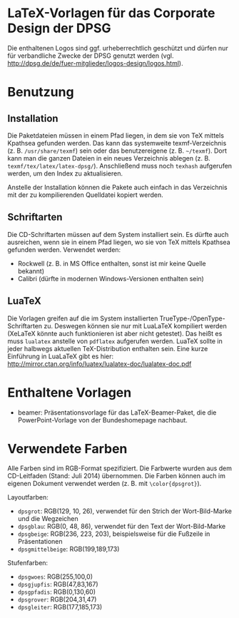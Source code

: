 # LaTeX-Vorlagen für das Corporate Design der DPSG

Die enthaltenen Logos sind ggf. urheberrechtlich geschützt und dürfen nur für verbandliche Zwecke der DPSG genutzt werden (vgl. http://dpsg.de/de/fuer-mitglieder/logos-design/logos.html).

# Benutzung
## Installation
Die Paketdateien müssen in einem Pfad liegen, in dem sie von TeX mittels Kpathsea gefunden werden.
Das kann das systemweite texmf-Verzeichnis (z. B. `/usr/share/texmf`) sein oder das benutzereigene (z. B. `~/texmf`).
Dort kann man die ganzen Dateien in ein neues Verzeichnis ablegen (z. B. `texmf/tex/latex/latex-dpsg/`).
Anschließend muss noch `texhash` aufgerufen werden, um den Index zu aktualisieren.

Anstelle der Installation können die Pakete auch einfach in das Verzeichnis mit der zu kompilierenden Quelldatei kopiert werden.

## Schriftarten
Die CD-Schriftarten müssen auf dem System installiert sein.
Es dürfte auch ausreichen, wenn sie in einem Pfad liegen, wo sie von TeX mittels Kpathsea gefunden werden.
Verwendet werden:
* Rockwell (z. B. in MS Office enthalten, sonst ist mir keine Quelle bekannt)
* Calibri (dürfte in modernen Windows-Versionen enthalten sein)

## LuaTeX
Die Vorlagen greifen auf die im System installierten TrueType-/OpenType-Schriftarten zu.
Deswegen können sie nur mit LuaLaTeX kompiliert werden (XeLaTeX könnte auch funktionieren ist aber nicht getestet).
Das heißt es muss `lualatex` anstelle von `pdflatex` aufgerufen werden.
LuaTeX sollte in jeder halbwegs aktuellen TeX-Distribution enthalten sein.
Eine kurze Einführung in LuaLaTeX gibt es hier: http://mirror.ctan.org/info/luatex/lualatex-doc/lualatex-doc.pdf

# Enthaltene Vorlagen
* beamer: Präsentationsvorlage für das LaTeX-Beamer-Paket, die die PowerPoint-Vorlage von der Bundeshomepage nachbaut.

# Verwendete Farben
Alle Farben sind im RGB-Format spezifiziert.
Die Farbwerte wurden aus dem CD-Leitfaden (Stand: Juli 2014) übernommen.
Die Farben können auch im eigenen Dokument verwendet werden (z. B. mit
`\color{dpsgrot}`).

Layoutfarben:
* `dpsgrot`: RGB(129, 10, 26), verwendet für den Strich der Wort-Bild-Marke und
  die Wegzeichen
* `dpsgblau`: RGB(0, 48, 86), verwendet für den Text der Wort-Bild-Marke
* `dpsgbeige`: RGB(236, 223, 203), beispielsweise für die Fußzeile in
  Präsentationen
* `dpsgmittelbeige`: RGB(199,189,173)

Stufenfarben:
* `dpsgwoes`: RGB(255,100,0)
* `dpsgjupfis`: RGB(47,83,167)
* `dpsgpfadis`: RGB(0,130,60)
* `dpsgrover`: RGB(204,31,47)
* `dpsgleiter`: RGB(177,185,173)
